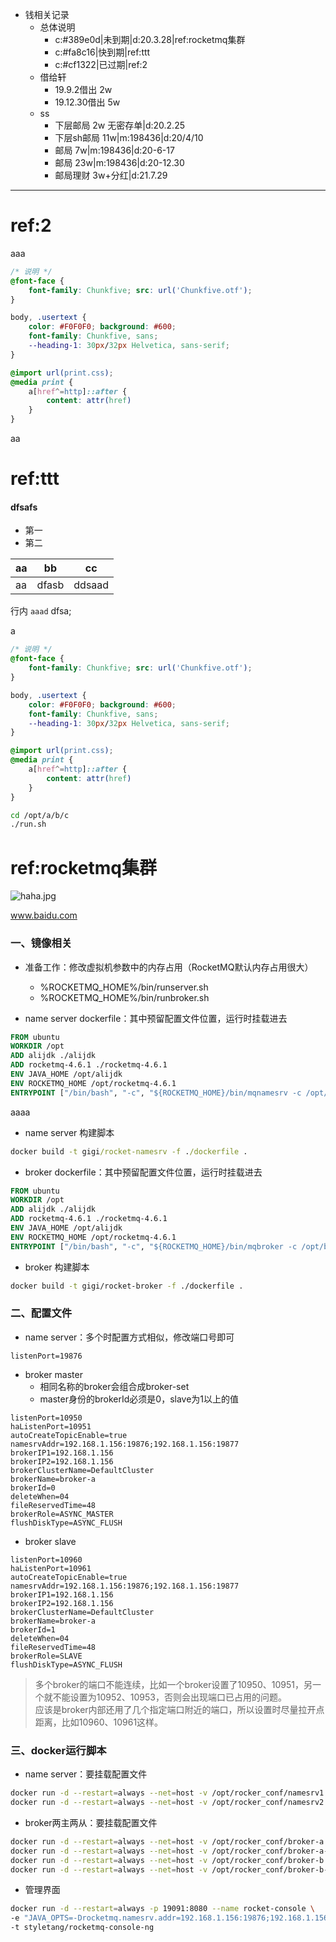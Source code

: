 - 钱相关记录
	- 总体说明
		- c:#389e0d|未到期|d:20.3.28|ref:rocketmq集群
		- c:#fa8c16|快到期|ref:ttt
		- c:#cf1322|已过期|ref:2
	- 借给轩
		- 19.9.2借出 2w
		- 19.12.30借出 5w
	- ss
		- 下层邮局 2w 无密存单|d:20.2.25
		- 下层sh邮局 11w|m:198436|d:20/4/10
		- 邮局 7w|m:198436|d:20-6-17
		- 邮局 23w|m:198436|d:20-12.30
		- 邮局理财 3w+分红|d:21.7.29
		
		
***
# ref:2
aaa

```css
/* 说明 */
@font-face {
    font-family: Chunkfive; src: url('Chunkfive.otf');
}

body, .usertext {
    color: #F0F0F0; background: #600;
    font-family: Chunkfive, sans;
    --heading-1: 30px/32px Helvetica, sans-serif;
}

@import url(print.css);
@media print {
    a[href^=http]::after {
        content: attr(href)
    }
}
```
aa




# ref:ttt
#### dfsafs
- 第一
- 第二

|aa|bb|cc|
|-|-|-|
|aa|dfasb|ddsaad|


行内 `aaad` dfsa;

a

```css
/* 说明 */
@font-face {
    font-family: Chunkfive; src: url('Chunkfive.otf');
}

body, .usertext {
    color: #F0F0F0; background: #600;
    font-family: Chunkfive, sans;
    --heading-1: 30px/32px Helvetica, sans-serif;
}

@import url(print.css);
@media print {
    a[href^=http]::after {
        content: attr(href)
    }
}
```


```sh
cd /opt/a/b/c
./run.sh
```



# ref:rocketmq集群
![haha.jpg](./imgs/haha.jpg)


www.baidu.com

### 一、镜像相关
- 准备工作：修改虚拟机参数中的内存占用（RocketMQ默认内存占用很大）
	- %ROCKETMQ_HOME%/bin/runserver.sh
	- %ROCKETMQ_HOME%/bin/runbroker.sh

- name server dockerfile：其中预留配置文件位置，运行时挂载进去

```dockerfile
FROM ubuntu
WORKDIR /opt
ADD alijdk ./alijdk
ADD rocketmq-4.6.1 ./rocketmq-4.6.1
ENV JAVA_HOME /opt/alijdk
ENV ROCKETMQ_HOME /opt/rocketmq-4.6.1
ENTRYPOINT ["/bin/bash", "-c", "${ROCKETMQ_HOME}/bin/mqnamesrv -c /opt/namesrv.properties"]
```
aaaa

- name server 构建脚本

```bat
docker build -t gigi/rocket-namesrv -f ./dockerfile .
```

- broker dockerfile：其中预留配置文件位置，运行时挂载进去

```dockerfile
FROM ubuntu
WORKDIR /opt
ADD alijdk ./alijdk
ADD rocketmq-4.6.1 ./rocketmq-4.6.1
ENV JAVA_HOME /opt/alijdk
ENV ROCKETMQ_HOME /opt/rocketmq-4.6.1
ENTRYPOINT ["/bin/bash", "-c", "${ROCKETMQ_HOME}/bin/mqbroker -c /opt/broker.properties"]
```

- broker 构建脚本

```sh
docker build -t gigi/rocket-broker -f ./dockerfile .
```


### 二、配置文件
- name server：多个时配置方式相似，修改端口号即可

```properties
listenPort=19876
```

- broker master
	- 相同名称的broker会组合成broker-set
	- master身份的brokerId必须是0，slave为1以上的值

```properties
listenPort=10950
haListenPort=10951
autoCreateTopicEnable=true
namesrvAddr=192.168.1.156:19876;192.168.1.156:19877
brokerIP1=192.168.1.156
brokerIP2=192.168.1.156
brokerClusterName=DefaultCluster
brokerName=broker-a
brokerId=0
deleteWhen=04
fileReservedTime=48
brokerRole=ASYNC_MASTER
flushDiskType=ASYNC_FLUSH
```

- broker slave

```properties
listenPort=10960
haListenPort=10961
autoCreateTopicEnable=true
namesrvAddr=192.168.1.156:19876;192.168.1.156:19877
brokerIP1=192.168.1.156
brokerIP2=192.168.1.156
brokerClusterName=DefaultCluster
brokerName=broker-a
brokerId=1
deleteWhen=04
fileReservedTime=48
brokerRole=SLAVE
flushDiskType=ASYNC_FLUSH

```

> 多个broker的端口不能连续，比如一个broker设置了10950、10951，另一个就不能设置为10952、10953，否则会出现端口已占用的问题。  
应该是broker内部还用了几个指定端口附近的端口，所以设置时尽量拉开点距离，比如10960、10961这样。



### 三、docker运行脚本

- name server：要挂载配置文件

```sh
docker run -d --restart=always --net=host -v /opt/rocker_conf/namesrv1.properties:/opt/namesrv.properties --name rocket-namesrv1  gigi/rocket-namesrv
docker run -d --restart=always --net=host -v /opt/rocker_conf/namesrv2.properties:/opt/namesrv.properties --name rocket-namesrv2  gigi/rocket-namesrv
```

- broker两主两从：要挂载配置文件

```sh
docker run -d --restart=always --net=host -v /opt/rocker_conf/broker-a.properties:/opt/broker.properties --name rocket-broker-a  gigi/rocket-broker
docker run -d --restart=always --net=host -v /opt/rocker_conf/broker-a-s.properties:/opt/broker.properties --name rocket-broker-a-s  gigi/rocket-broker
docker run -d --restart=always --net=host -v /opt/rocker_conf/broker-b.properties:/opt/broker.properties --name rocket-broker-b  gigi/rocket-broker
docker run -d --restart=always --net=host -v /opt/rocker_conf/broker-b-s.properties:/opt/broker.properties --name rocket-broker-b-s  gigi/rocket-broker
```

- 管理界面

```sh
docker run -d --restart=always -p 19091:8080 --name rocket-console \
-e "JAVA_OPTS=-Drocketmq.namesrv.addr=192.168.1.156:19876;192.168.1.156:19877 -Dcom.rocketmq.sendMessageWithVIPChannel=false" \
-t styletang/rocketmq-console-ng
```